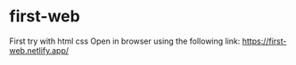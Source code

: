 # first-web
First try with html css
Open in browser using the following link: https://first-web.netlify.app/
